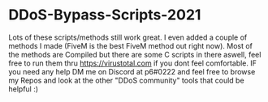 # DDoS-Bypass-Scripts-2021
Lots of these scripts/methods still work great. I even added a couple of methods I made (FiveM is the best FiveM method out right now). Most of the methods are Compiled but there are some C scripts in there aswell, feel free to run them thru https://virustotal.com if you dont feel comfortable. IF you need any help DM me on Discord at p6#0222 and feel free to browse my Repos and look at the other "DDoS community" tools that could be helpful :)
